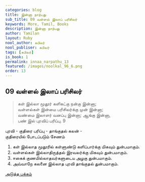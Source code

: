 ```yaml
---
categories: blog
title: இன்னா நாற்பது
sub_title: 09 வள்ளல் இலாப் பரிசிலர்
keywords: More, Tamil, Books
description: இன்னா நாற்பது
author: Tamilan
layout: Ruby
nool_author: கபிலர்
nool_publiser: கபிலர்
tags: [கபிலர்]
is_book: 1
permalink: innaa_narpathu_13
featured: /images/noolkal_96_6.png
order: 13
---
```



## 09 வள்ளல் இலாப் பரிசிலர்

> கள் இல்லா மூதூர் களிகட்கு நன்கு இன்னா;  
>  வள்ளல்கள் இன்மை பரிசிலர்க்கு முன் இன்னா;  
>  வண்மை இலாளர் வனப்பு இன்னா; ஆங்கு இன்னா,  
>  பண் இல் புரவிப் பரிப்பு. 9

புரவி - குதிரை பரிப்பு - தாங்குதல் கலன் -  
குதிரையில் போடப்படும் சேணம்

  1. கள் இல்லாத மூதூரில் கள்ளுண்டு களிப்பார்க்கு மிகவும் துன்பமாகும். 
  2. வள்ளல்கள் இல்லாதிருத்தல் இரவலர்க்கு மிகவும் துன்பமாகும். 
  3. ஈகைக் குணமில்லாதவர்களுடைய அழகு துன்பமாகும். 
  4. அவ்வாறே கலனை இல்லாத புரவி தாங்குதல் துன்பமாகும். 

[அடுத்த பக்கம்](innaa_narpathu_14)